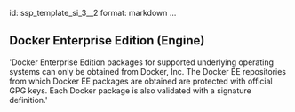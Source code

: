 id: ssp_template_si_3__2
format: markdown
...
## Docker Enterprise Edition (Engine)

'Docker Enterprise Edition packages for supported underlying operating
systems can only be obtained from Docker, Inc. The Docker EE
repositories from which Docker EE packages are obtained are protected
with official GPG keys. Each Docker package is also validated with a
signature definition.'
